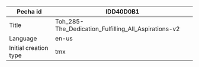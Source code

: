 |Pecha id | IDD40D0B1
| --- | --- 
|Title | Toh_285-The_Dedication_Fulfilling_All_Aspirations-v2 
|Language | en-us
|Initial creation type | tmx